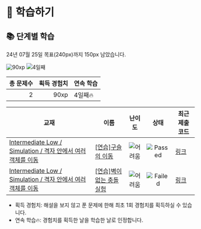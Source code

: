 # 📖 학습하기

## 📚 단계별 학습
24년 07월 25일 목표(240px)까지 150px 남았습니다.

![90xp](https://img.shields.io/badge/EXP-90xp-%235cb85c.svg?for-the-badge)
![4일째](https://img.shields.io/badge/연속학습-4일째-%23E34F26.svg?for-the-badge)

|총 문제수|획득 경험치|연속 학습|
|---:|---:|---|
2|90xp|4일째🔥|

|교재|이름|난이도|상태|최근 제출 코드|
|---|---|:---:|:---:|---|
|[Intermediate Low / Simulation / 격자 안에서 여러 객체를 이동](https://www.codetree.ai/missions?missionId=2)|[[연습]구슬의 이동](https://www.codetree.ai/missions/2/problems/marble-movement)|![어려움][hard]|![Passed][passed]|[링크](https://github.com/Kwonhyunjun/codetree-TILs/blob/main/240725/%EA%B5%AC%EC%8A%AC%EC%9D%98%20%EC%9D%B4%EB%8F%99/marble-movement.java)|
|[Intermediate Low / Simulation / 격자 안에서 여러 객체를 이동](https://www.codetree.ai/missions?missionId=2)|[[연습]벽이 없는 충돌 실험](https://www.codetree.ai/missions/2/problems/collision-experiment-without-wall)|![어려움][hard]|![Failed][failed]|[링크](https://github.com/Kwonhyunjun/codetree-TILs/blob/main/240725/%EB%B2%BD%EC%9D%B4%20%EC%97%86%EB%8A%94%20%EC%B6%A9%EB%8F%8C%20%EC%8B%A4%ED%97%98/collision-experiment-without-wall.java)|


* 획득 경험치: 해설을 보지 않고 푼 문제에 한해 최초 1회 경험치를 획득하실 수 있습니다.
* 연속 학습🔥: 경험치를 획득한 날을 학습한 날로 인정합니다.










[b5]: https://img.shields.io/badge/Bronze_5-%235D3E31.svg
[b4]: https://img.shields.io/badge/Bronze_4-%235D3E31.svg
[b3]: https://img.shields.io/badge/Bronze_3-%235D3E31.svg
[b2]: https://img.shields.io/badge/Bronze_2-%235D3E31.svg
[b1]: https://img.shields.io/badge/Bronze_1-%235D3E31.svg
[s5]: https://img.shields.io/badge/Silver_5-%23394960.svg
[s4]: https://img.shields.io/badge/Silver_4-%23394960.svg
[s3]: https://img.shields.io/badge/Silver_3-%23394960.svg
[s2]: https://img.shields.io/badge/Silver_2-%23394960.svg
[s1]: https://img.shields.io/badge/Silver_1-%23394960.svg
[g5]: https://img.shields.io/badge/Gold_5-%23FFC433.svg
[g4]: https://img.shields.io/badge/Gold_4-%23FFC433.svg
[g3]: https://img.shields.io/badge/Gold_3-%23FFC433.svg
[g2]: https://img.shields.io/badge/Gold_2-%23FFC433.svg
[g1]: https://img.shields.io/badge/Gold_1-%23FFC433.svg
[p5]: https://img.shields.io/badge/Platinum_5-%2376DDD8.svg
[p4]: https://img.shields.io/badge/Platinum_4-%2376DDD8.svg
[p3]: https://img.shields.io/badge/Platinum_3-%2376DDD8.svg
[p2]: https://img.shields.io/badge/Platinum_2-%2376DDD8.svg
[p1]: https://img.shields.io/badge/Platinum_1-%2376DDD8.svg
[passed]: https://img.shields.io/badge/Passed-%23009D27.svg
[failed]: https://img.shields.io/badge/Failed-%23D24D57.svg
[easy]: https://img.shields.io/badge/쉬움-%235cb85c.svg?for-the-badge
[medium]: https://img.shields.io/badge/보통-%23FFC433.svg?for-the-badge
[hard]: https://img.shields.io/badge/어려움-%23D24D57.svg?for-the-badge